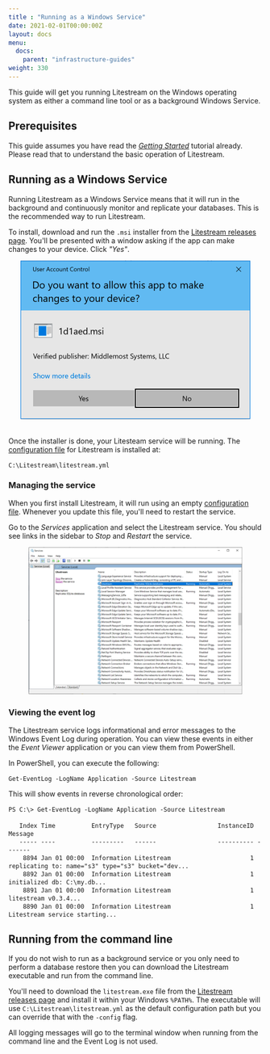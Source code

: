 ```yaml
---
title : "Running as a Windows Service"
date: 2021-02-01T00:00:00Z
layout: docs
menu:
  docs:
    parent: "infrastructure-guides"
weight: 330
---
```


This guide will get you running Litestream on the Windows operating system as
either a command line tool or as a background Windows Service. 


## Prerequisites

This guide assumes you have read the [_Getting Started_](/getting-started)
tutorial already. Please read that to understand the basic operation of Litestream.


## Running as a Windows Service

Running Litestream as a Windows Service means that it will run in the background
and continuously monitor and replicate your databases. This is the recommended
way to run Litestream.

To install, download and run the `.msi` installer from the [Litestream releases
page][releases]. You'll be presented with a window asking if the app can make
changes to your device. Click _"Yes"_.

<center>
	<img src="msi.png" alt="Screenshot of Windows installer">
</center>
<br/>

Once the installer is done, your Litesteam service will be running. The
[configuration file](/reference/config) for Litestream is installed at:

```
C:\Litestream\litestream.yml
```


### Managing the service

When you first install Litestream, it will run using an empty [configuration
file](/reference/config). Whenever you update this file, you'll need to restart
the service.

Go to the _Services_ application and select the Litestream service. You should
see links in the sidebar to _Stop_ and _Restart_ the service.

<figure>
	<img src="services.png" alt="Screenshot of Windows Services application">
</figure>


### Viewing the event log

The Litestream service logs informational and error messages to the Windows
Event Log during operation. You can view these events in either the _Event
Viewer_ application or you can view them from PowerShell.

In PowerShell, you can execute the following:

```
Get-EventLog -LogName Application -Source Litestream
```

This will show events in reverse chronological order:

```
PS C:\> Get-EventLog -LogName Application -Source Litestream

   Index Time          EntryType   Source                 InstanceID Message
   ----- ----          ---------   ------                 ---------- -------
    8894 Jan 01 00:00  Information Litestream                      1 replicating to: name="s3" type="s3" bucket="dev...
    8892 Jan 01 00:00  Information Litestream                      1 initialized db: C:\my.db...
    8891 Jan 01 00:00  Information Litestream                      1 litestream v0.3.4...
    8890 Jan 01 00:00  Information Litestream                      1 Litestream service starting...
```


## Running from the command line 

If you do not wish to run as a background service or you only need to perform
a database restore then you can download the Litestream executable and run
from the command line.

You'll need to download the `litestream.exe` file from the [Litestream releases
page][releases] and install it within your Windows `%PATH%`. The executable will
use `C:\Litestream\litestream.yml` as the default configuration path but you
can override that with the `-config` flag.

All logging messages will go to the terminal window when running from the
command line and the Event Log is not used.


[releases]: https://github.com/benbjohnson/litestream/releases

